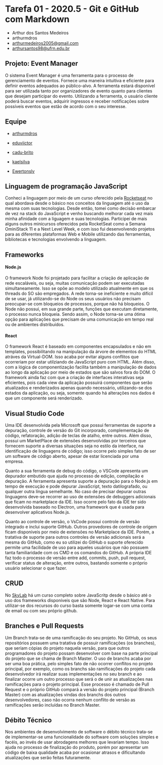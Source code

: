 # Tarefa 01 - 2020.5 - Git e GitHub com Markdown

 * Arthur dos Santos Medeiros
 * arthurmdros
 * arthurmedeiros2005@gmail.com
 * arthursantos98@ufrn.edu.br
 

## Projeto: Event Manager

O sistema Event Manager é uma ferramenta para o processo de gerenciamento de eventos. Fornece uma maneira intuitiva e eficiente para definir eventos adequados ao público-alvo. A ferramenta estará disponível para ser utilizada tanto por organizadores de evento quanto para clientes que desejam participar do evento. Utilizando a ferramenta, o usuário cliente poderá buscar eventos, adquirir ingressos e receber notificações sobre possíveis eventos que estão de acordo com o seu interesse.

## Equipe
   - [arthurmdros](https://nodejs.org/en/download/)
   + [eduviictor](https://github.com/eduviictor)
   - [cadu-brito](https://github.com/cadu-brito)
   + [kaelsilva](https://github.com/kaelsilva)
   - [Ewertonslv](https://github.com/Ewertonslv)

## Linguagem de programação JavaScript

Conheci a linguagem por meio de um curso oferecido pela [Rocketseat](https://github.com/Rocketseat) no qual abordava desde o básico nos conceitos da linguagem até o uso da mesma com suas tecnologias. Desde então, tomei como decisão embarcar de vez na stack do JavaScript e venho buscando melhorar cada vez mais minha afinidade com a liguagem e suas tecnologias. Participei de mais alguns outros minicursos oferecidos pela RocketSeat como a Semana OminiStack 11 e a Next Level Week, e com isso fui desenvolvendo projetos para as diferentes plataformas Web e Mobile utilizando das ferramentas, bibliotecas e tecnologias envolvendo a linguagem.

## Frameworks

#### Node.js

O framework Node foi projetado para facilitar a criação de aplicação de rede escaláveis, ou seja, muitas comunicação podem ser executadas simultaneamente. Isso se opõe ao modelo utilizado atualmente em que os threads do SO são empregados. A rede torna-se ineficiente e muito difícil de se usar, já utilizando-se do Node os seus usuários não precisam preocupar-se com bloqueios de processos, porque não há bloqueios. O Node não possui, em sua grande parte, funções que executam diretamente, o processo nunca bloqueia. Sendo assim, o Node torna-se uma ótima opção para aplicações que precisam de uma comunicação em tempo real ou de ambientes distribuídos.

#### React

O framework React é baseado em componentes encapsulados e não em templates, possibilitando na manipulação da árvore de elementos do HTML  atráves da Virtual-DOM. Isso acaba por evitar alguns conflitos que ocorreriam por estar utilziando de JavaScript puro com HTML. Além disso, com a lógica de componentização facilita também a manipulação de dados ao longo da aplicação por meio de estados que são salvos fora do DOM. O framework ainda faz com que a criação de interfaces interativas seja eficientes, pois cada view da aplicação possuirá componentes que serão atualizados e renderizados apenas quando necessário, utilizando-se dos estados da aplicação, ou seja, somente quando há alterações nos dados é que um componente será renderizado.

## Visual Studio Code

Uma IDE desenvolvida pela Microsoft que possui ferramentas de suporte a depuração, controle de versão do Git incorporado, complementação de código, refatoração, adição de teclas de atalho, entre outros. Além disso, possui um MarketPlace de extensões desenvolvidas por terceiros que fornecem suporte a diversas situações seja no estilo da interface, na identificação de linguagens de código; isso ocorre pelo simples fato de ser um software de código aberto, apesar de estar licenciada por uma empresa.

Quanto a sua ferramenta de debug do código, o VSCode apresenta um depurador embutido que ajuda no processo de edição, compilação e depuração. A ferramenta apresenta suporte a depuração para o Node.js em tempo de execução e pode depurar JavaScript, texto datilografado, ou qualquer outra língua semelhante. No caso de precisar depurar outras linguagens deve-se recorrer ao uso de extensões de debuggers adicionais que ficam no marketplace da IDE. Isso ocorre pelo fato da IDE ter sido desenvolvida baseado no Electron, uma framework que é usada para desenvolver aplicativos Node.js.

Quanto ao controle de versão, o VsCode possui controle de versão integrado e inclui suporte GitHub. Outros provedores de controle de origem ficam disponíveis por meio de extensões no Marketplace da IDE. Porém, a tratativa de suporte para outros controles de versão adicionais será a mesma do GitHub, como eu so utilizei do GitHub o suporte oferecido permite uma facilidade de uso para aqueles usuários que não possuem tanta familiaridade com os CMD e os comandos do GitHub. A própria IDE faz todo o processo de versão entre add, commits, push, pull request, verificar status de alteração, entre outros, bastando somente o próprio usuário selecionar o que fazer.


## CRUD

No [SkyLab](https://skylab.rocketseat.com.br/) há um curso completo sobre JavaScritp desde o básico até o uso dos frameworks disponíveis que são Node, React e React Native. Para utilizar-se dos recursos do curso basta somente logar-se com uma conta de email ou com seu próprio github.


## Branches e Pull Requests

Um Branch trata-se de uma ramificação do seu projeto. No GitHub, os seus repositórios possuem uma tratativa de possuir ramificações (os branches), que seriam cópias do projeto naquela versão, para que outros programadores do projeto possam desenvolver com base na parte principal do projeto que se chama de Branch Master. O uso de branchs acaba por ser uma boa prática, pelo simples fato de não ocorrer conflitos no projeto principal, por exemplo, como os branchs são ramificações do projeto cada desenvolvedor irá realizar suas implementações no seu branch e ao finalizar ocorre um outro processo que será o de unir as atualizações nas ramificações para o projeto principal. Esse processo é chamado de Pull Request e o próprio GitHub compará a versão do projeto principal (Branch Master) com as atualizações vindas dos branchs dos outros desenvolvedores, caso não ocorra nenhum conflito de versão as ramificações serão incluídas no Branch Master.

## Débito Técnico

Nos ambientes de desenvolvimento de software o débito técnico trata-se de implementar-se uma funcionalidade do software com soluções simples e facéis, ao invés de usar abrodagens melhores que levariam tempo. Isso ajuda no processo de finalização do produto, porém
por apresentar um código de baixa qualidade acaba por ocasionar atrasos e dificultando atualizações que serão feitas futuramente. 
